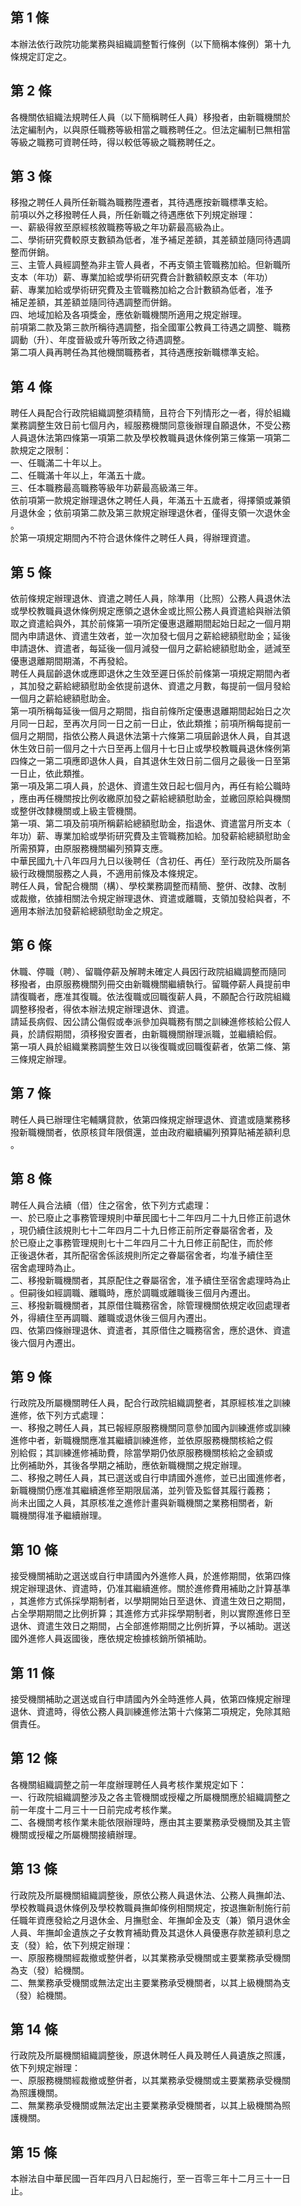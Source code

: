 第 1 條
-------
本辦法依行政院功能業務與組織調整暫行條例（以下簡稱本條例）第十九  
條規定訂定之。

第 2 條
-------
各機關依組織法規聘任人員（以下簡稱聘任人員）移撥者，由新職機關於  
法定編制內，以與原任職務等級相當之職務聘任之。但法定編制已無相當  
等級之職務可資聘任時，得以較低等級之職務聘任之。

第 3 條
-------
移撥之聘任人員所任新職為職務陞遷者，其待遇應按新職標準支給。  
前項以外之移撥聘任人員，所任新職之待遇應依下列規定辦理：  
一、薪級得敘至原經核敘職務等級之年功薪最高級為止。  
二、學術研究費較原支數額為低者，准予補足差額，其差額並隨同待遇調  
    整而併銷。  
三、主管人員經調整為非主管人員者，不再支領主管職務加給。但新職所  
    支本（年功）薪、專業加給或學術研究費合計數額較原支本（年功）  
    薪、專業加給或學術研究費及主管職務加給之合計數額為低者，准予  
    補足差額，其差額並隨同待遇調整而併銷。  
四、地域加給及各項獎金，應依新職機關所適用之規定辦理。  
前項第二款及第三款所稱待遇調整，指全國軍公教員工待遇之調整、職務  
調動（升）、年度晉級或升等所致之待遇調整。  
第二項人員再聘任為其他機關職務者，其待遇應按新職標準支給。

第 4 條
-------
聘任人員配合行政院組織調整須精簡，且符合下列情形之一者，得於組織  
業務調整生效日前七個月內，經服務機關同意後辦理自願退休，不受公務  
人員退休法第四條第一項第二款及學校教職員退休條例第三條第一項第二  
款規定之限制：  
一、任職滿二十年以上。  
二、任職滿十年以上，年滿五十歲。  
三、任本職務最高職務等級年功薪最高級滿三年。  
依前項第一款規定辦理退休之聘任人員，年滿五十五歲者，得擇領或兼領  
月退休金；依前項第二款及第三款規定辦理退休者，僅得支領一次退休金  
。  
於第一項規定期間內不符合退休條件之聘任人員，得辦理資遣。

第 5 條
-------
依前條規定辦理退休、資遣之聘任人員，除準用（比照）公務人員退休法  
或學校教職員退休條例規定應領之退休金或比照公務人員資遣給與辦法領  
取之資遣給與外，其於前條第一項所定優惠退離期間起始日起之一個月期  
間內申請退休、資遣生效者，並一次加發七個月之薪給總額慰助金；延後  
申請退休、資遣者，每延後一個月減發一個月之薪給總額慰助金，遞減至  
優惠退離期間期滿，不再發給。  
聘任人員屆齡退休或應即退休之生效至遲日係於前條第一項規定期間內者  
，其加發之薪給總額慰助金依提前退休、資遣之月數，每提前一個月發給  
一個月之薪給總額慰助金。  
第一項所稱每延後一個月之期間，指自前條所定優惠退離期間起始日之次  
月同一日起，至再次月同一日之前一日止，依此類推；前項所稱每提前一  
個月之期間，指依公務人員退休法第十六條第二項屆齡退休人員，自其退  
休生效日前一個月之十六日至再上個月十七日止或學校教職員退休條例第  
四條之一第二項應即退休人員，自其退休生效日前二個月之最後一日至第  
一日止，依此類推。  
第一項及第二項人員，於退休、資遣生效日起七個月內，再任有給公職時  
，應由再任機關按比例收繳原加發之薪給總額慰助金，並繳回原給與機關  
或整併改隸機關或上級主管機關。  
第一項、第二項及前項所稱薪給總額慰助金，指退休、資遣當月所支本（  
年功）薪、專業加給或學術研究費及主管職務加給。加發薪給總額慰助金  
所需預算，由原服務機關編列預算支應。  
中華民國九十八年四月九日以後聘任（含初任、再任）至行政院及所屬各  
級行政機關服務之人員，不適用前條及本條規定。  
聘任人員，曾配合機關（構）、學校業務調整而精簡、整併、改隸、改制  
或裁撤，依據相關法令規定辦理退休、資遣或離職，支領加發給與者，不  
適用本辦法加發薪給總額慰助金之規定。

第 6 條
-------
休職、停職（聘）、留職停薪及解聘未確定人員因行政院組織調整而隨同  
移撥者，由原服務機關列冊交由新職機關繼續執行。留職停薪人員提前申  
請復職者，應准其復職。依法復職或回職復薪人員，不願配合行政院組織  
調整移撥者，得依本辦法規定辦理退休、資遣。  
請延長病假、因公請公傷假或奉派參加與職務有關之訓練進修核給公假人  
員，於請假期間，須移撥安置者，由新職機關辦理派職，並繼續給假。  
第一項人員於組織業務調整生效日以後復職或回職復薪者，依第二條、第  
三條規定辦理。

第 7 條
-------
聘任人員已辦理住宅輔購貸款，依第四條規定辦理退休、資遣或隨業務移  
撥新職機關者，依原核貸年限償還，並由政府繼續編列預算貼補差額利息  
。

第 8 條
-------
聘任人員合法續（借）住之宿舍，依下列方式處理：  
一、於已廢止之事務管理規則中華民國七十二年四月二十九日修正前退休  
    ，現仍續住該規則七十二年四月二十九日修正前所定眷屬宿舍者，及  
    於已廢止之事務管理規則七十二年四月二十九日修正前配住，而於修  
    正後退休者，其所配宿舍係該規則所定之眷屬宿舍者，均准予續住至  
    宿舍處理時為止。  
二、移撥新職機關者，其原配住之眷屬宿舍，准予續住至宿舍處理時為止  
    。但嗣後如經調職、離職時，應於調職或離職後三個月內遷出。  
三、移撥新職機關者，其原借住職務宿舍，除管理機關依規定收回處理者  
    外，得續住至再調職、離職或退休後三個月內遷出。  
四、依第四條辦理退休、資遣者，其原借住之職務宿舍，應於退休、資遣  
    後六個月內遷出。

第 9 條
-------
行政院及所屬機關聘任人員，配合行政院組織調整者，其原經核准之訓練  
進修，依下列方式處理：  
一、移撥之聘任人員，其已報經原服務機關同意參加國內訓練進修或訓練  
    進修中者，新職機關應准其繼續訓練進修，並依原服務機關核給之假  
    別給假；其訓練進修補助費，除當學期仍依原服務機關核給之金額或  
    比例補助外，其後各學期之補助，應依新職機關之規定辦理。  
二、移撥之聘任人員，其已選送或自行申請國外進修，並已出國進修者，  
    新職機關仍應准其繼續進修至期限屆滿，並列管及監督其履行義務；  
    尚未出國之人員，其原核准之進修計畫與新職機關之業務相關者，新  
    職機關得准予繼續辦理。

第 10 條
--------
接受機關補助之選送或自行申請國內外進修人員，於進修期間，依第四條  
規定辦理退休、資遣時，仍准其繼續進修。關於進修費用補助之計算基準  
，其進修方式係採學期制者，以學期開始日至退休、資遣生效日之期間，  
占全學期期間之比例折算；其進修方式非採學期制者，則以實際進修日至  
退休、資遣生效日之期間，占全部進修期間之比例折算，予以補助。選送  
國外進修人員返國後，應依規定檢據核銷所領補助。

第 11 條
--------
接受機關補助之選送或自行申請國內外全時進修人員，依第四條規定辦理  
退休、資遣時，得依公務人員訓練進修法第十六條第二項規定，免除其賠  
償責任。

第 12 條
--------
各機關組織調整之前一年度辦理聘任人員考核作業規定如下：  
一、行政院組織調整涉及之各主管機關或授權之所屬機關應於組織調整之  
    前一年度十二月三十一日前完成考核作業。  
二、各機關考核作業未能依限辦理時，應由其主要業務承受機關及其主管  
    機關或授權之所屬機關接續辦理。

第 13 條
--------
行政院及所屬機關組織調整後，原依公務人員退休法、公務人員撫卹法、  
學校教職員退休條例及學校教職員撫卹條例相關規定，按退撫新制施行前  
任職年資應發給之月退休金、月撫慰金、年撫卹金及支（兼）領月退休金  
人員、年撫卹金遺族之子女教育補助費及其退休人員優惠存款差額利息之  
支（發）給，依下列規定辦理：  
一、原服務機關經裁撤或整併者，以其業務承受機關或主要業務承受機關  
    為支（發）給機關。  
二、無業務承受機關或無法定出主要業務承受機關者，以其上級機關為支  
    （發）給機關。

第 14 條
--------
行政院及所屬機關組織調整後，原退休聘任人員及聘任人員遺族之照護，  
依下列規定辦理：  
一、原服務機關經裁撤或整併者，以其業務承受機關或主要業務承受機關  
    為照護機關。  
二、無業務承受機關或無法定出主要業務承受機關者，以其上級機關為照  
    護機關。

第 15 條
--------
本辦法自中華民國一百年四月八日起施行，至一百零三年十二月三十一日  
止。

